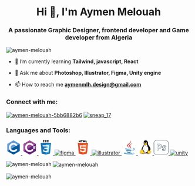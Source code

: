 <h1 align="center">Hi 👋, I'm Aymen Melouah</h1>
<h3 align="center">A passionate Graphic Designer, frontend developer and Game developer from Algeria</h3>

<p align="left"> <img src="https://komarev.com/ghpvc/?username=aymen-melouah&label=Profile%20views&color=0e75b6&style=flat" alt="aymen-melouah" /> </p>

- 🌱 I’m currently learning **Tailwind, javascript, React**

- 💬 Ask me about **Photoshop, Illustrator, Figma, Unity engine**

- 📫 How to reach me **aymenmlh.design@gmail.com**

<h3 align="left">Connect with me:</h3>
<p align="left">
<a href="https://linkedin.com/in/aymen-melouah-5bb6882b6" target="blank"><img align="center" src="https://raw.githubusercontent.com/rahuldkjain/github-profile-readme-generator/master/src/images/icons/Social/linked-in-alt.svg" alt="aymen-melouah-5bb6882b6" height="30" width="40" /></a>
<a href="https://instagram.com/sneap_17" target="blank"><img align="center" src="https://raw.githubusercontent.com/rahuldkjain/github-profile-readme-generator/master/src/images/icons/Social/instagram.svg" alt="sneap_17" height="30" width="40" /></a>
</p>

<h3 align="left">Languages and Tools:</h3>
<p align="left"> <a href="https://www.cprogramming.com/" target="_blank" rel="noreferrer"> <img src="https://raw.githubusercontent.com/devicons/devicon/master/icons/c/c-original.svg" alt="c" width="40" height="40"/> </a> <a href="https://www.w3schools.com/cs/" target="_blank" rel="noreferrer"> <img src="https://raw.githubusercontent.com/devicons/devicon/master/icons/csharp/csharp-original.svg" alt="csharp" width="40" height="40"/> </a> <a href="https://www.w3schools.com/css/" target="_blank" rel="noreferrer"> <img src="https://raw.githubusercontent.com/devicons/devicon/master/icons/css3/css3-original-wordmark.svg" alt="css3" width="40" height="40"/> </a> <a href="https://www.figma.com/" target="_blank" rel="noreferrer"> <img src="https://www.vectorlogo.zone/logos/figma/figma-icon.svg" alt="figma" width="40" height="40"/> </a> <a href="https://www.w3.org/html/" target="_blank" rel="noreferrer"> <img src="https://raw.githubusercontent.com/devicons/devicon/master/icons/html5/html5-original-wordmark.svg" alt="html5" width="40" height="40"/> </a> <a href="https://www.adobe.com/in/products/illustrator.html" target="_blank" rel="noreferrer"> <img src="https://www.vectorlogo.zone/logos/adobe_illustrator/adobe_illustrator-icon.svg" alt="illustrator" width="40" height="40"/> </a> <a href="https://www.java.com" target="_blank" rel="noreferrer"> <img src="https://raw.githubusercontent.com/devicons/devicon/master/icons/java/java-original.svg" alt="java" width="40" height="40"/> </a> <a href="https://www.linux.org/" target="_blank" rel="noreferrer"> <img src="https://raw.githubusercontent.com/devicons/devicon/master/icons/linux/linux-original.svg" alt="linux" width="40" height="40"/> </a> <a href="https://www.photoshop.com/en" target="_blank" rel="noreferrer"> <img src="https://raw.githubusercontent.com/devicons/devicon/master/icons/photoshop/photoshop-line.svg" alt="photoshop" width="40" height="40"/> </a> <a href="https://unity.com/" target="_blank" rel="noreferrer"> <img src="https://www.vectorlogo.zone/logos/unity3d/unity3d-icon.svg" alt="unity" width="40" height="40"/> </a> </p>

<p><img align="left" src="https://github-readme-stats.vercel.app/api/top-langs?username=aymen-melouah&show_icons=true&locale=en&layout=compact" alt="aymen-melouah" /></p>

<p>&nbsp;<img align="center" src="https://github-readme-stats.vercel.app/api?username=aymen-melouah&show_icons=true&locale=en" alt="aymen-melouah" /></p>

<p><img align="center" src="https://github-readme-streak-stats.herokuapp.com/?user=aymen-melouah&" alt="aymen-melouah" /></p>
